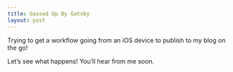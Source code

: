 ```yaml
---
title: Gassed Up By Gatsby
layout: post
---
```


Trying to get a workflow going from an iOS device to publish to my blog on the go!

Let’s see what happens! You’ll hear from me soon.

